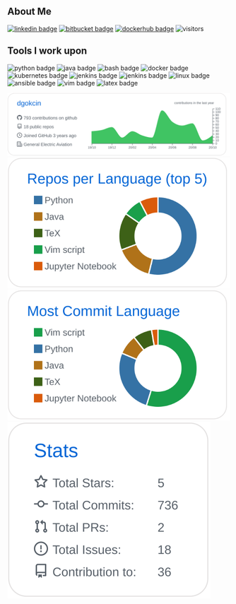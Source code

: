 ## About Me
[![linkedin badge](https://img.shields.io/badge/denizgokcin-30302f?style=flat&logo=linkedin)](https://www.linkedin.com/in/denizgokcin-478911117/)
[![bitbucket badge](https://img.shields.io/badge/dgokcin-30302f?style=flat&logo=bitbucket)](https://bitbucket.org/dgokcin/)
[![dockerhub badge](https://img.shields.io/badge/denizgokcin-30302f?style=flat&logo=docker)](https://hub.docker.com/u/denizgokcin)
![visitors](https://visitor-badge.glitch.me/badge?page_id=dgokcin.visitor-badge)

## Tools I work upon
![python badge](https://img.shields.io/badge/Python-30302f?style=flat&logo=python)
![java badge](https://img.shields.io/badge/Java-30302f?style=flat&logo=java)
![bash badge](https://img.shields.io/badge/bash-30302f?style=flat&logo=gnu-bash)
![docker badge](https://img.shields.io/badge/Docker-30302f?style=flat&logo=docker)
![kubernetes badge](https://img.shields.io/badge/Kubernetes-30302f?style=flat&logo=kubernetes)
![jenkins badge](https://img.shields.io/badge/Jenkins-30302f?style=flat&logo=jenkins)
![jenkins badge](https://img.shields.io/badge/SonarQube-30302f?style=flat&logo=sonarqube)
![linux badge](https://img.shields.io/badge/linux-30302f?style=flat&logo=linux)
![ansible badge](https://img.shields.io/badge/Ansible-30302f?style=flat&logo=ansible)
![vim badge](https://img.shields.io/badge/vim-30302f?style=flat&logo=vim)
![latex badge](https://img.shields.io/badge/LaTeX-30302f?style=flat&logo=latex)


[![](./profile-summary-card-output/github/0-profile-details.svg)](https://github.com/dgokcin/dgokcin/tree/master/profile-summary-card-output)
[![](./profile-summary-card-output/github/1-repos-per-language.svg)](https://github.com/dgokcin/dgokcin/tree/master/profile-summary-card-output)
[![](./profile-summary-card-output/github/2-most-commit-language.svg)](https://github.com/dgokcin/dgokcin/tree/master/profile-summary-card-output)
[![](./profile-summary-card-output/github/3-stats.svg)](https://github.com/dgokcin/dgokcin/tree/master/profile-summary-card-output)
